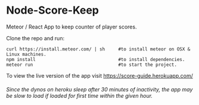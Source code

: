 # Node-Score-Keep

Meteor / React App to keep counter of player scores.

Clone the repo and run:
```
curl https://install.meteor.com/ | sh     #to install meteor on OSX & Linux machines.
npm install                               #to install dependencies.
meteor run                                #to start the project.
```
To view the live version of the app visit https://score-guide.herokuapp.com/

###### Since the dynos on heroku sleep after 30 minutes of inactivity, the app may be slow to load if loaded for first time within the given hour.
